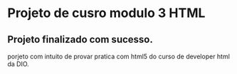 # Projeto de cusro modulo 3 HTML

## Projeto finalizado com sucesso.

porjeto com intuito de provar pratica com html5 do curso de developer html da DIO.
